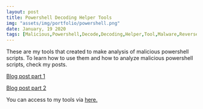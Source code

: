 ```yaml
---
layout: post
title: Powershell Decoding Helper Tools
img: "assets/img/portfolio/powershell.png"
date: January, 19 2020
tags: [Malicious,Powershell,Decode,Decoding,Helper,Tool,Malware,Reverse]
---
```


These are my tools that created to make analysis of malicious powershell scripts. To learn how to use them and how to analyze malicious powershell scripts, check my posts. 

[Blog post part 1][p1]


[Blog post part 2][p2]

You can access to my tools via [here.][repo]

[p1]: https://batuhankutluca.github.io/2020/01/19/powershell-series-3-mavi-takim-icin-zararli-powershell-script-analizi-part1.html
[p2]: https://batuhankutluca.github.io/2020/03/09/powershell-series-4-mavi-takim-icin-zararli-powershell-script-analizi-part2.html
[repo]: https://github.com/batuhankutluca/Powershell-Decoding-Helper-Tools
